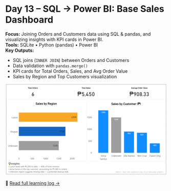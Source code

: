 # Day 13 – SQL → Power BI: Base Sales Dashboard

**Focus:** Joining Orders and Customers data using SQL & pandas, and visualizing insights with KPI cards in Power BI.  
**Tools:** SQLite • Python (pandas) • Power BI  
**Key Outputs:**  
- SQL joins (`INNER JOIN`) between Orders and Customers  
- Data validation with `pandas.merge()`  
- KPI cards for Total Orders, Sales, and Avg Order Value  
- Sales by Region and Top Customers visualization
  
![Dashboard Preview](assets/day13_dashboard.png)

📘 [Read full learning log →](notes/block4_learning_log.md)
